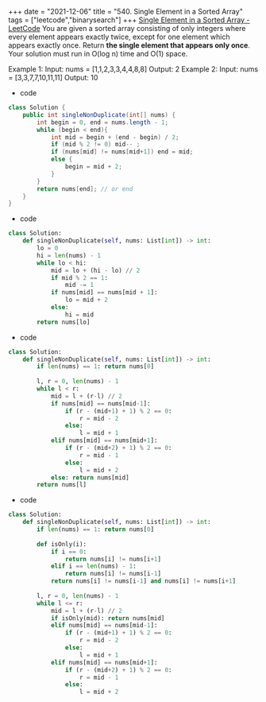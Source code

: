+++ 
date = "2021-12-06"
title = "540. Single Element in a Sorted Array"
tags = ["leetcode","binarysearch"]
+++
[Single Element in a Sorted Array - LeetCode](https://leetcode.com/problems/single-element-in-a-sorted-array/)
You are given a sorted array consisting of only integers where every element appears exactly twice, except for one element which appears exactly once.
Return __the single element that appears only once__.
Your solution must run in O(log n) time and O(1) space.
 
Example 1:
Input: nums = [1,1,2,3,3,4,4,8,8] Output: 2 
Example 2:
Input: nums = [3,3,7,7,10,11,11] Output: 10

- code
```java
class Solution {
    public int singleNonDuplicate(int[] nums) {
        int begin = 0, end = nums.length - 1;
        while (begin < end){
            int mid = begin + (end - begin) / 2;
            if (mid % 2 != 0) mid-- ;
            if (nums[mid] != nums[mid+1]) end = mid;
            else {
                begin = mid + 2;
            }
        }
        return nums[end]; // or end
    }
}
```
- code
```py
class Solution:
    def singleNonDuplicate(self, nums: List[int]) -> int:
        lo = 0
        hi = len(nums) - 1
        while lo < hi:
            mid = lo + (hi - lo) // 2
            if mid % 2 == 1:
                mid -= 1
            if nums[mid] == nums[mid + 1]:
                lo = mid + 2
            else:
                hi = mid
        return nums[lo]
```
- code
```py
class Solution:
    def singleNonDuplicate(self, nums: List[int]) -> int:
        if len(nums) == 1: return nums[0]
        
        l, r = 0, len(nums) - 1
        while l < r:
            mid = l + (r-l) // 2
            if nums[mid] == nums[mid-1]:
                if (r - (mid+1) + 1) % 2 == 0:
                    r = mid - 2
                else:
                    l = mid + 1
            elif nums[mid] == nums[mid+1]:
                if (r - (mid+2) + 1) % 2 == 0:
                    r = mid - 1
                else:
                    l = mid + 2
            else: return nums[mid]
        return nums[l]
```
- code
```py
class Solution:
    def singleNonDuplicate(self, nums: List[int]) -> int:
        if len(nums) == 1: return nums[0]
        
        def isOnly(i):
            if i == 0: 
                return nums[i] != nums[i+1]
            elif i == len(nums) - 1:
                return nums[i] != nums[i-1]
            return nums[i] != nums[i-1] and nums[i] != nums[i+1]
        
        l, r = 0, len(nums) - 1
        while l <= r:
            mid = l + (r-l) // 2
            if isOnly(mid): return nums[mid]
            elif nums[mid] == nums[mid-1]:
                if (r - (mid+1) + 1) % 2 == 0:
                    r = mid - 2
                else:
                    l = mid + 1
            elif nums[mid] == nums[mid+1]:
                if (r - (mid+2) + 1) % 2 == 0:
                    r = mid - 1
                else:
                    l = mid + 2
```
